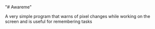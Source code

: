 "# Awareme" 


A very simple program that warns of pixel changes while working on the screen and is useful for remembering tasks
